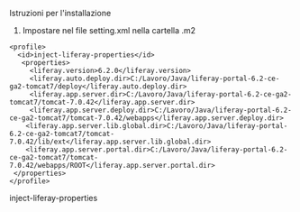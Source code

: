Istruzioni per l'installazione

1. Impostare nel file setting.xml nella cartella .m2


  <profiles>

	<profile>
      <id>inject-liferay-properties</id>
       <properties>
         <liferay.version>6.2.0</liferay.version>
         <liferay.auto.deploy.dir>C:/Lavoro/Java/liferay-portal-6.2-ce-ga2-tomcat7/deploy</liferay.auto.deploy.dir>
         <liferay.app.server.dir>C:/Lavoro/Java/liferay-portal-6.2-ce-ga2-tomcat7/tomcat-7.0.42</liferay.app.server.dir>
         <liferay.app.server.deploy.dir>C:/Lavoro/Java/liferay-portal-6.2-ce-ga2-tomcat7/tomcat-7.0.42/webapps</liferay.app.server.deploy.dir>
        <liferay.app.server.lib.global.dir>C:/Lavoro/Java/liferay-portal-6.2-ce-ga2-tomcat7/tomcat-7.0.42/lib/ext</liferay.app.server.lib.global.dir>
        <liferay.app.server.portal.dir>C:/Lavoro/Java/liferay-portal-6.2-ce-ga2-tomcat7/tomcat-7.0.42/webapps/ROOT</liferay.app.server.portal.dir>
     </properties>
    </profile>
	
  </profiles>

  <activeProfiles>
  	<activeProfile>inject-liferay-properties</activeProfile>
	
  </activeProfiles>
